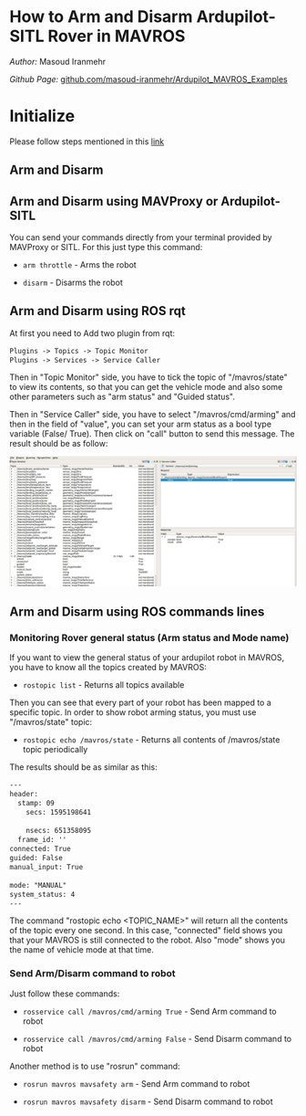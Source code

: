 # How to Arm and Disarm Ardupilot-SITL Rover in MAVROS 

*Author:* Masoud Iranmehr

*Github Page:* [github.com/masoud-iranmehr/Ardupilot_MAVROS_Examples](https://github.com/masoud-iranmehr/Ardupilot_MAVROS_Examples)

# Initialize

Please follow steps mentioned in this [link](../index.md)

## Arm and Disarm

## Arm and Disarm using MAVProxy or Ardupilot-SITL

You can send your commands directly from your terminal provided by MAVProxy or SITL. For this just type this command:

* `arm throttle` - Arms the robot

* `disarm` - Disarms the robot

## Arm and Disarm using ROS rqt

At first you need to Add two plugin from rqt:

    Plugins -> Topics -> Topic Monitor
    Plugins -> Services -> Service Caller
    
Then in "Topic Monitor" side, you have to tick the topic of "/mavros/state" to view its contents, so that you can get 
the vehicle mode and also some other parameters such as "arm status" and "Guided status".

Then in "Service Caller" side, you have to select "/mavros/cmd/arming" and then in the field of "value", you can set
your arm status as a bool type variable (False/ True).  Then click on "call" button to send this message. The result should be as follow:

![Screenshot](../img/fig2_rqt_arm.jpg)

## Arm and Disarm using ROS commands lines

### Monitoring Rover general status (Arm status and Mode name)

If you want to view the general status of your ardupilot robot in MAVROS, you have to know all the topics created by MAVROS:

* `rostopic list` - Returns all topics available

Then you can see that every part of your robot has been mapped to a specific topic. In order to show robot arming status, you must use "/mavros/state" topic:

* `rostopic echo /mavros/state` - Returns all contents of /mavros/state topic periodically

The results should be as similar as this:

    ---                                                                                                                                                                    
    header:                                                                                                                                                                
      stamp: 09                                                                                                                                                            
        secs: 1595198641                                                                                                                                                   
                                                                                                                                                                           
        nsecs: 651358095                                                                                                                                                   
      frame_id: ''                                                                                                                                                         
    connected: True                                                                                                                                                        
    guided: False                                                                                                                                                          
    manual_input: True                                                                                                                                                     
                                                                                                                                                                           
    mode: "MANUAL"                                                                                                                                                         
    system_status: 4                                                                                                                                                       
    --- 

The command "rostopic echo <TOPIC_NAME>" will return all the contents of the topic every one second. In this case, 
"connected" field shows you that your MAVROS is still connected to the robot. Also "mode" shows you the name of vehicle 
mode at that time.

### Send Arm/Disarm command to robot

Just follow these commands:

* `rosservice call /mavros/cmd/arming True` - Send Arm command to robot

* `rosservice call /mavros/cmd/arming False` - Send Disarm command to robot

Another method is to use "rosrun" command:

* `rosrun mavros mavsafety arm` - Send Arm command to robot

* `rosrun mavros mavsafety disarm` - Send Disarm command to robot


  
